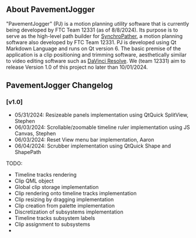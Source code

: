 ## About PavementJogger
"PavementJogger" (PJ) is a motion planning *utility* software that is currently being developed by FTC Team 12331 (as of 8/8/2024). Its purpose is to serve as the high-level path builder for [SynchroPather](https://github.com/KK201431873/SynchroPather), a motion planning software also developed by FTC Team 12331.
PJ is developed using Qt Markdown Language and runs on Qt version 6. The basic premise of the application is a clip positioning and trimming software, aesthetically similar to video editing software such as [DaVinci Resolve](https://www.blackmagicdesign.com/products/davinciresolve/edit).
We (team 12331) aim to release Version 1.0 of this project no later than 10/01/2024.


## PavementJogger Changelog

### [v1.0]
- 05/31/2024: Resizeable panels implementation using QtQuick SplitView, Stephen
- 06/03/2024: Scrollable/zoomable timeline ruler implementation using JS Canvas, Stephen
- 06/03/2024: Reset View menu bar implementation, Aaron
- 06/04/2024: Scrubber implementation using QtQuick Shape and ShapePath

TODO: 
- Timeline tracks rendering
- Clip QML object
- Global clip storage implementation
- Clip rendering onto timeline tracks implementation
- Clip resizing by dragging implementation
- Clip creation from palette implementation
- Discretization of subsystems implementation
- Timeline tracks subsystem labels
- Clip assignment to subsystems
- 
